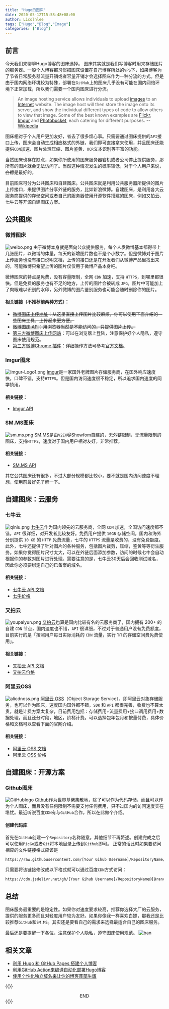 ```yaml
---
title: "Hugo的图床"
date: 2020-05-12T15:58:48+08:00
author: Licolnlee
tags: ["Hugo","Blog","Image"]
categories: ["Blog"]
---
```

## 前言
今天我们来聊聊Hugo博客的图床选择。
图床其实就是我们写博客时用来存储图片的服务器。一般个人博客都习惯把图床设置在自己博客所处的`VPS`下，如果博客为了节省日常服务器流量开销或者容量开销才会选择图床作为一种分流的方式。但是由于国内网络环境较为特殊，部署在`GitHub`上的图床几乎没有可能在国内网络环境下正常加载，所以我们需要一个国内图床进行分流。
>An image hosting service allows individuals to upload [images](https://en.wikipedia.org/wiki/Image) to an [Internet](https://en.wikipedia.org/wiki/Internet) website. The image host will then store the image onto its server, and show the individual different types of code to allow others to view that image. Some of the best known examples are [Flickr](https://en.wikipedia.org/wiki/Flickr), [Imgur](https://en.wikipedia.org/wiki/Imgur) and [Photobucket](https://en.wikipedia.org/wiki/Photobucket), each catering for different purposes.
--[Wikipedia](https://en.wikipedia.org/wiki/Image_hosting_service)

图床相对于个人用户更加友好，省去了很多烦心事。只需要通过图床提供的`API`接口上传，图床会自动生成相应格式的外链，我们即可直接拿来使用，并且图床还能提供`CDN`加速、图片处理压缩、图片鉴黄、`OCR`文本识别等丰富的功能。

当然图床也存在缺点，如果你所使用的图床服务器宕机或者公司停止提供服务，那所有的图片就会无法访问了。当然这种情况发生的概率较低，对于个人用户来说，~~白嫖~~是最好的。

目前图床可分为公共图床和自建图床。公共图床就是利用公共服务器所提供的图片上传接口，来提供图片分享外链的服务，比如新浪微博。自建图床，是利用各大云服务商提供的存储空间或者自己的服务器使用开源软件搭建的图床，例如又拍云、七牛云等开源自建图床方案。

## 公共图床
### 微博图床
![weibo.png](https://cdn.jsdelivr.net/gh/Licolnlee/blog-image@master/2020-05-12/weibo.png)
由于微博本身就是面向公众提供服务，每个人发微博基本都得带上几张图片，以微博的体量，每天的新增图片数也不是个小数字。但是微博对于图片上传服务也没有接口说明文档，上传的接口还是在开发者们从微博产品里找出来的，可能微博只希望上传的图片仅仅用于微博产品本身吧。

微博图床的特点是免费，没有容量限制，全网 `CDN` 加速，支持 `HTTPS`，到哪里都很快。但是免费的服务也有不足的地方，上传的图片会被转成 `JPG`，图片中可能加上了肉眼难以识别的水印，另外微博的图片鉴别服务也可能会随时删除你的图片。

#### 相关链接（不推荐前两种方式）：
* ~~[微博图床上传地址](http://weibo.com/minipublish)：从这里直接上传图片比较麻烦，你可以使用下面介绍的一些图床工具，上传起来更方便。~~
* ~~[微博图床 API](http://picupload.service.weibo.com/interface/)：用浏览器当然是不能访问的，只提供图片上传。~~
* [第三方微博图床上传网站](https://sina.lylares.com/)：可以在浏览器上登陆，注意保护好个人隐私，遵守图床使用规范。
* [第三方微博Chrome 插件](https://github.com/suxiaogang/WeiboPicBed)：详细操作方法可参考[官方文档](https://github.com/suxiaogang/WeiboPicBed/blob/master/README.MD)。

### Imgur图床
![Imgur-Logo1.png](https://cdn.jsdelivr.net/gh/Licolnlee/blog-image@master/2020-05-12/Imgur-Logo1.png)
[Imgur](https://imgur.com/)是一家国外老牌图片存储服务商，在国外响应速度快，口碑不错，支持`HTTPS`。但是国内访问速度很不稳定，所以追求国内速度的同学慎用。
#### 相关链接：
* [Imgur API](https://apidocs.imgur.com/)

### SM.MS图床
![sm.ms.png](https://cdn.jsdelivr.net/gh/Licolnlee/blog-image@master/2020-05-12/sm.ms.png)
[SM.MS](https://sm.ms/)是由`V2EX`[@Showfom](https://www.v2ex.com/member/Showfom)自建的，无外链限制，无流量限制的图床，支持`HTTPS`，速度对于国内用户相对友好，非常推荐。
#### 相关链接：
* [SM.MS API](https://sm.ms/doc/)

其它公共图床还有很多，不过大部分规模都比较小，要不就是国内访问速度不理想，使用前最好先了解一下。

## 自建图床：云服务
### 七牛云
![qiniu.png](https://cdn.jsdelivr.net/gh/Licolnlee/blog-image@master/2020-05-12/qiniu.png)
[七牛云](https://www.qiniu.com/)作为国内领先的云服务商，全网 `CDN` 加速，全国访问速度都不错，`API` 很详细，对开发者比较友好。免费用户提供 `10GB` 存储空间，国内和海外分别提供 `10 GB` 的 `HTTP` 免费流量，七牛的 `HTTPS` 流量是收费的，没有免费额度。此外，七牛还提供了针对图片的各种服务，包括图片裁剪，压缩，鉴黄等等衍生服务。如果你觉得图片尺寸太大，可以在外链后面添加参数，访问的时候七牛会自动根据你的参数对图片进行处理。需要注意的是，七牛云30天后会回收测试域名，因此你必须要绑定自己的已备案的域名。
#### 相关链接：
* [七牛云 API 文档](https://developer.qiniu.com/)
* [七牛价格](https://www.qiniu.com/prices)

### 又拍云
![youpaiyun.png](https://cdn.jsdelivr.net/gh/Licolnlee/blog-image@master/2020-05-12/youpaiyun.png)
[又拍云](https://www.upyun.com/)也算是国内比较有名的云服务商了，国内拥有 200+ 的自建 `CDN` 节点，国内速度也不错，`API` 很详细，不过对于普通用户没有免费额度，目前实行的是「按照用户每日实际消耗的 `CDN` 流量，实行 1:1 的存储空间费免费使用」。
#### 相关链接：
* [又拍云 API 文档](http://docs.upyun.com/guide/#api)
* [又拍云价格](https://www.upyun.com/pricing)

### 阿里云OSS
![alicdnoss.png](https://cdn.jsdelivr.net/gh/Licolnlee/blog-image@master/2020-05-12/alicdnoss.png)
[阿里云 OSS](https://www.aliyun.com/price/product#/oss/detail)（Object Storage Service），即阿里云对象存储服务，也可以作为图床，速度国内国外都不错，`SDK` 和 `API` 都很完善，收费也不算太贵，就是计费方案太复杂，目前费用包括：存储费用+流量费用+接口调用费用+数据处理，而且还分时段，地区，阶梯计费。可以选择包年包月和按量付费，具体价格和文档可以查看下面的官网介绍。
#### 相关链接：
* [阿里云 OSS 文档](https://promotion.aliyun.com/ntms/act/ossdoclist.html)
* [阿里云 OSS 价格](https://www.aliyun.com/price/product#/oss/detail)

## 自建图床：开源方案
### Github图床
![GitHublogo](https://cdn.jsdelivr.net/gh/Licolnlee/blog-image@master/2020-05-11/128-1280187_github-logo-png-github-transparent-png.png)
[Github](https://github.com)作为~~世界基佬集散地~~，除了可以作为代码存储，而且可以作为个人图床，而且没有任何限制不需要支付任何费用，只不过国内的访问速度实在堪忧。最近听说百度`CDN`有与`GitHub`合作，所以在此做个介绍。
#### 创建代码库
首先在`GitHub`创建一个`Repository`名称随意。其他细节不再赘述。创建完成之后可以使用`PicGo`或者`Git`将本地目录上传到`Github`即可。
正常的话此时如果要访问相应的文件链接格式应该是
```sh
https://raw.githubusercontent.com/[Your Gihub Username]/RepositoryName/[Branch Name]/[File Name]
```
只需要将该链接修改成以下格式就可以通过百度`CDN`方式访问：
```sh
https://cdn.jsdelivr.net/gh/[Your Gihub Username]/RepositoryName@[Branch Name]/[File Name]
```

## 总结
图床服务最重要的是稳定性。如果你对速度要求较高，推荐你选择大厂的云服务，提供的服务更多而且对轻度用户较为友好。如果你像我一样喜欢白嫖，那我还是比较推荐`GitHub`和`SM.MS`。其实还是要看自己的需求来选择最适合自己的图床服务。

最后还是要提醒一下各位，注意保护个人隐私，遵守图床使用规范。
![ban](https://cdn.jsdelivr.net/gh/Licolnlee/blog-image@master/2020-05-12/ban.png)

## 相关文章
* [利用 Hugo 和 GitHub Pages 搭建个人博客](https://licolnlee.icu/post/2020/0511/)
* [利用GitHub Action来编译自动化部署Hugo博客](https://licolnlee.icu/post/2020/0513/)
* [使用个性化独立域名来让你的博客蓬荜生辉](https://licolnlee.icu/post/2020/0514/)


{{<spoiler>}}
<br>

<center>  ·END·  </center>
{{</spoiler>}}

